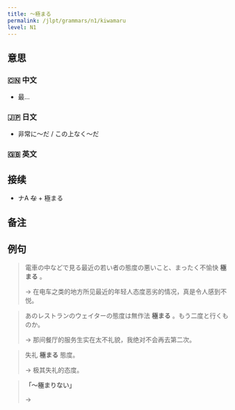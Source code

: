 ```yaml
---
title: 〜極まる
permalink: /jlpt/grammars/n1/kiwamaru
level: N1
---
```


## 意思

### 🇨🇳 中文

- 最...

### 🇯🇵 日文

- 非常に〜だ / この上なく〜だ

### 🇬🇧 英文


## 接续

- ナA ~~な~~ + 極まる

## 备注


## 例句

> 電車の中などで見る最近の若い者の態度の悪いこと、まったく不愉快 **極まる** 。
>
> → 在电车之类的地方所见最近的年轻人态度恶劣的情况，真是令人感到不悦。

> あのレストランのウェイターの態度は無作法 **極まる** 。もう二度と行くものか。
>
> → 那间餐厅的服务生实在太不礼貌，我绝对不会再去第二次。

> 失礼 **極まる** 態度。
>
> → 极其失礼的态度。

> **「〜極まりない」**
>
> → 

